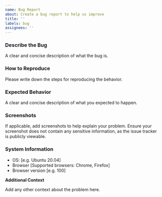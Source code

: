 ```yaml
---
name: Bug Report
about: Create a bug report to help us improve
title: ''
labels: bug
assignees: ''
---
```


### Describe the Bug

A clear and concise description of what the bug is.

### How to Reproduce

Please write down the steps for reproducing the behavior.

### Expected Behavior

A clear and concise description of what you expected to happen.

### Screenshots

If applicable, add screenshots to help explain your problem. Ensure your
screenshot does not contain any sensitive information, as the issue tracker is
publicly viewable.

### System Information

 - OS: [e.g. Ubuntu 20.04]
 - Browser [Supported browsers: Chrome, Firefox]
 - Browser version [e.g. 100]

**Additional Context**

Add any other context about the problem here.
